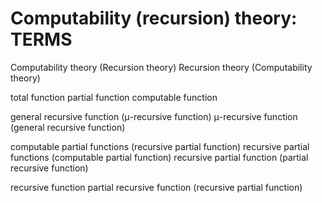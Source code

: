 # Computability (recursion) theory: TERMS

Computability theory (Recursion theory)
Recursion theory (Computability theory)


total function
partial function
computable function

general recursive function (μ-recursive function)
μ-recursive function (general recursive function)

computable partial functions (recursive partial function)
recursive partial functions (computable partial function)
recursive partial function (partial recursive function)

recursive function
partial recursive function (recursive partial function)
